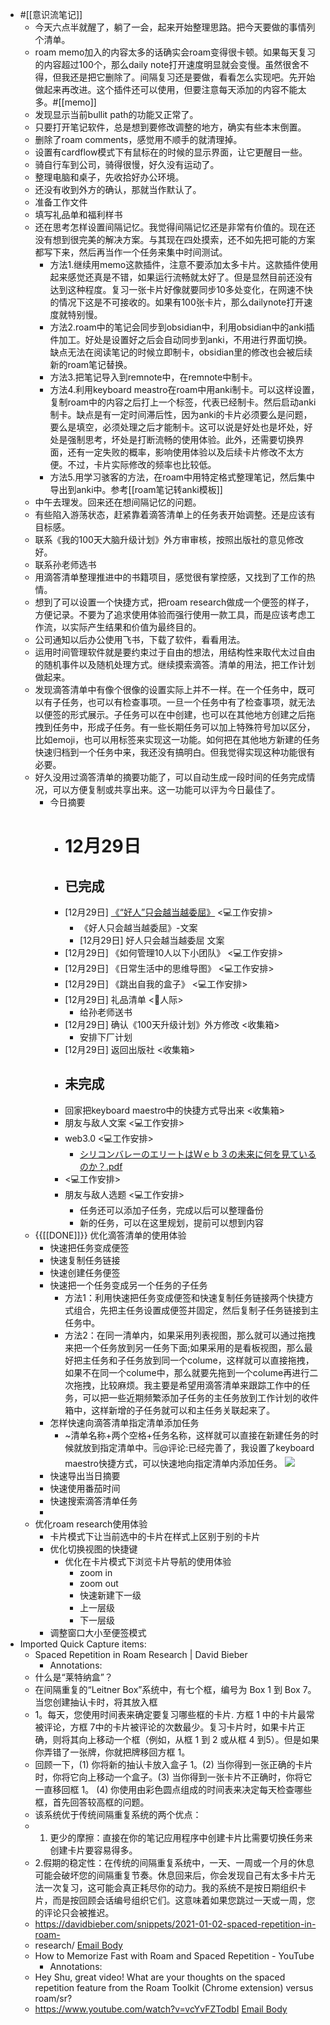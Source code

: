 - #[[意识流笔记]]
    - 今天六点半就醒了，躺了一会，起来开始整理思路。把今天要做的事情列个清单。
    - roam memo加入的内容太多的话确实会roam变得很卡顿。如果每天复习的内容超过100个，那么daily note打开速度明显就会变慢。虽然很舍不得，但我还是把它删除了。间隔复习还是要做，看看怎么实现吧。先开始做起来再改进。这个插件还可以使用，但要注意每天添加的内容不能太多。#[[memo]] 
    - 发现显示当前bullit path的功能又正常了。
    - 只要打开笔记软件，总是想到要修改调整的地方，确实有些本末倒置。
    - 删除了roam comments，感觉用不顺手的就清理掉。
    - 设置有cardflow模式下有鼠标在的时候的显示界面，让它更醒目一些。
    - 骑自行车到公司，骑得很慢，好久没有运动了。
    - 整理电脑和桌子，先收拾好办公环境。
    - 还没有收到外方的确认，那就当作默认了。
    - 准备工作文件
    - 填写礼品单和福利样书
    - 还在思考怎样设置间隔记忆。我觉得间隔记忆还是非常有价值的。现在还没有想到很完美的解决方案。与其现在四处摸索，还不如先把可能的方案都写下来，然后再当作一个任务来集中时间测试。
        - 方法1.继续用memo这款插件，注意不要添加太多卡片。这款插件使用起来感觉还真是不错，如果运行流畅就太好了。但是显然目前还没有达到这种程度。复习一张卡片好像就要同步10多处变化，在网速不快的情况下这是不可接收的。如果有100张卡片，那么dailynote打开速度就特别慢。
        - 方法2.roam中的笔记会同步到obsidian中，利用obsidian中的anki插件加工。好处是设置好之后会自动同步到anki，不用进行界面切换。缺点无法在阅读笔记的时候立即制卡，obsidian里的修改也会被后续新的roam笔记替换。
        - 方法3.把笔记导入到remnote中，在remnote中制卡。
        - 方法4.利用keyboard meastro在roam中用anki制卡。可以这样设置，复制roam中的内容之后打上一个标签，代表已经制卡。然后启动anki制卡。缺点是有一定时间滞后性，因为anki的卡片必须要么是问题，要么是填空，必须处理之后才能制卡。这可以说是好处也是坏处，好处是强制思考，坏处是打断流畅的使用体验。此外，还需要切换界面，还有一定失败的概率，影响使用体验以及后续卡片修改不太方便。不过，卡片实际修改的频率也比较低。
        - 方法5.用学习骇客的方法，在roam中用特定格式整理笔记，然后集中导出到anki中。参考[[roam笔记转anki模板]]
    - 中午去理发。回来还在想间隔记忆的问题。
    - 有些陷入游荡状态，赶紧靠着滴答清单上的任务表开始调整。还是应该有目标感。
    - 联系《我的100天大脑升级计划》外方审审核，按照出版社的意见修改好。
    - 联系孙老师选书
    - 用滴答清单整理推进中的书籍项目，感觉很有掌控感，又找到了工作的热情。
    - 想到了可以设置一个快捷方式，把roam research做成一个便签的样子，方便记录。不要为了追求使用体验而强行使用一款工具，而是应该考虑工作流，以实际产生结果和价值为最终目的。
    - 公司通知以后办公使用飞书，下载了软件，看看用法。
    - 运用时间管理软件就是要约束过于自由的想法，用结构性来取代太过自由的随机事件以及随机处理方式。继续摸索滴答。清单的用法，把工作计划做起来。
    - 发现滴答清单中有像个很像的设置实际上并不一样。在一个任务中，既可以有子任务，也可以有检查事项。一旦一个任务中有了检查事项，就无法以便签的形式展示。子任务可以在中创建，也可以在其他地方创建之后拖拽到任务中，形成子任务。有一些长期任务可以加上特殊符号加以区分，比如emoji，也可以用标签来实现这一功能。如何把在其他地方新建的任务快速归档到一个任务中来，我还没有搞明白。但我觉得实现这种功能很有必要。
    - 好久没用过滴答清单的摘要功能了，可以自动生成一段时间的任务完成情况，可以方便复制或共享出来。这一功能可以评为今日最佳了。
        - 今日摘要
            - # 12月29日
            - ## 已完成
            - [12月29日] [《“好人”只会越当越委屈》](hook://file/Lulej4ySL?p=5bel5L2c55u45YWz5paH5Lu2L+e7j+aJi+WbvuS5pg==&n=%E5%A5%BD%E4%BA%BA%E5%8F%AA%E4%BC%9A%E8%B6%8A%E5%BD%93%E8%B6%8A%E5%A7%94%E5%B1%88) <💻工作安排>
                - 《好人只会越当越委屈》-文案
                - [12月29日] 好人只会越当越委屈 文案
            - [12月29日] 《如何管理10人以下小团队》 <💻工作安排>
            - [12月29日] 《日常生活中的思维导图》 <💻工作安排>
            - [12月29日] 《跳出自我的盒子》 <💻工作安排>
            - [12月29日] 礼品清单 <👤人际>
                - 给孙老师送书
            - [12月29日] 确认《100天升级计划》外方修改 <收集箱>
                - 安排下厂计划
            - [12月29日] 返回出版社 <收集箱>
            - ## 未完成
            - 回家把keyboard maestro中的快捷方式导出来 <收集箱>
            - 朋友与敌人文案 <💻工作安排>
            - web3.0 <💻工作安排>
                - [シリコンバレーのエリートはＷｅｂ３の未来に何を見ているのか？.pdf](hook://file/Luj2Id2rW?p=d2FuZ3hpYW9odWkvRGVza3RvcA==&n=%E3%82%B7%E3%83%AA%E3%82%B3%E3%83%B3%E3%83%8F%E3%82%99%E3%83%AC%E3%83%BC%E3%81%AE%E3%82%A8%E3%83%AA%E3%83%BC%E3%83%88%E3%81%AF%EF%BC%B7%EF%BD%85%EF%BD%82%EF%BC%93%E3%81%AE%E6%9C%AA%E6%9D%A5%E3%81%AB%E4%BD%95%E3%82%92%E8%A6%8B%E3%81%A6%E3%81%84%E3%82%8B%E3%81%AE%E3%81%8B%EF%BC%9F.pdf)
            - <💻工作安排>
            - 朋友与敌人选题 <💻工作安排>
                - 任务还可以添加子任务，完成以后可以整理备份
                - 新的任务，可以在这里规划，提前可以想到内容
    - {{[[DONE]]}} 优化滴答清单的使用体验
        - 快速把任务变成便签 
        - 快速复制任务链接
        - 快速创建任务便签
        - 快速把一个任务变成另一个任务的子任务
            - 方法1：利用快速把任务变成便签和快速复制任务链接两个快捷方式组合，先把主任务设置成便签并固定，然后复制子任务链接到主任务中。
            - 方法2：在同一清单内，如果采用列表视图，那么就可以通过拖拽来把一个任务放到另一任务下面;如果采用的是看板视图，那么最好把主任务和子任务放到同一个colume，这样就可以直接拖拽，如果不在同一个colume中，那么就要先拖到一个colume再进行二次拖拽，比较麻烦。我主要是希望用滴答清单来跟踪工作中的任务，可以把一些近期频繁添加子任务的主任务放到工作计划的收件箱中，这样新增的子任务就可以和主任务关联起来了。
        - 怎样快速向滴答清单指定清单添加任务
            - ~清单名称+两个空格+任务名称，这样就可以直接在新建任务的时候就放到指定清单中。🗒@评论:已经完善了，我设置了keyboard maestro快捷方式，可以快速地向指定清单内添加任务。
![](https://firebasestorage.googleapis.com/v0/b/firescript-577a2.appspot.com/o/imgs%2Fapp%2Fxinyiheng%2Fa86Ky8lwZp.png?alt=media&token=9cc4a901-c854-46cd-80a7-29e45ee11aba)
        - 快速导出当日摘要
        - 快速使用番茄时间
        - 快速搜索滴答清单任务
        - 
    - 优化roam research使用体验
        - 卡片模式下让当前选中的卡片在样式上区别于别的卡片
        - 优化切换视图的快捷键
            - 优化在卡片模式下浏览卡片导航的使用体验
                - zoom in
                - zoom out
                - 快速新建下一级
                - 上一层级
                - 下一层级
        - 调整窗口大小至便签模式
- Imported Quick Capture items:
    - Spaced Repetition in Roam Research | David Bieber
        - Annotations:
    - 什么是“莱特纳盒”？
    - 在间隔重复的“Leitner Box”系统中，有七个框，编号为 Box 1 到 Box 7。当您创建抽认卡时，将其放入框
    - 1。每天，您使用时间表来确定要复习哪些框的卡片. 方框 1 中的卡片最常被评论，方框 7中的卡片被评论的次数最少。复习卡片时，如果卡片正确，则将其向上移动一个框（例如，从框 1 到 2 或从框 4 到5）。但是如果你弄错了一张牌，你就把牌移回方框 1。
    - 回顾一下，(1) 你将新的抽认卡放入盒子 1。(2) 当你得到一张正确的卡片时，你将它向上移动一个盒子。(3) 当你得到一张卡片不正确时，你将它一直移回框 1。 (4) 你使用由彩色圆点组成的时间表来决定每天检查哪些框，首先回答较高框的问题。
    - 该系统优于传统间隔重复系统的两个优点：
    - 1. 更少的摩擦：直接在你的笔记应用程序中创建卡片比需要切换任务来创建卡片要容易得多。
    - 2.假期的稳定性：在传统的间隔重复系统中，一天、一周或一个月的休息可能会破坏您的间隔重复节奏。休息回来后，你会发现自己有太多卡片无法一次复习，这可能会真正耗尽你的动​​力。我的系统不是按日期组织卡片，而是按回顾会话编号组织它们。这意味着如果您跳过一天或一周，您的评论只会被推迟。
    - https://davidbieber.com/snippets/2021-01-02-spaced-repetition-in-roam-
    - research/ [Email Body](https://files.todoist.com/feKgkhjqgNLTo3pzXpMZ89FuaebWlYzgcrAVNFARG6GZj1UXRXpVD2RFH67NMLk9/by/21878347/as/file.html)
    - How to Memorize Fast with Roam and Spaced Repetition - YouTube
        - Annotations:
    - Hey Shu, great video! What are your thoughts on the spaced repetition feature from the Roam Toolkit (Chrome extension) versus roam/sr?
    - https://www.youtube.com/watch?v=vcYvFZTodbI [Email Body](https://files.todoist.com/PcpiCQ0EkuqZaizsYKBT-DA21NNeqEEbSTMHwsxdUuhCKm44LTafmxOYDVXyuuJr/by/21878347/as/file.html)
